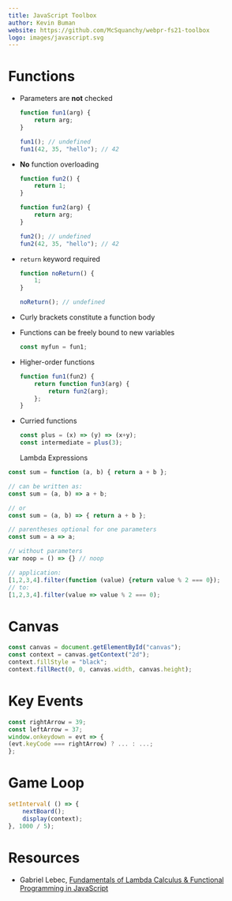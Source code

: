 ```yaml
---
title: JavaScript Toolbox
author: Kevin Buman
website: https://github.com/McSquanchy/webpr-fs21-toolbox
logo: images/javascript.svg
---
```


# Functions

* Parameters are **not** checked

  ```js
  function fun1(arg) {
      return arg;
  }
  
  fun1(); // undefined
  fun1(42, 35, "hello"); // 42
  ```

* **No** function overloading

  ```javascript 
  function fun2() {
      return 1;
  }
  
  function fun2(arg) {
      return arg;
  } 
  
  fun2(); // undefined
  fun2(42, 35, "hello"); // 42
  ```

* `return` keyword required

  ```javascript 
  function noReturn() {
      1;
  }
  
  noReturn(); // undefined
  ```

* Curly brackets constitute a function body

* Functions can be freely bound to new variables

  ```javascript
  const myfun = fun1;
  ```

* Higher-order functions

  ```javascript 
  function fun1(fun2) {
      return function fun3(arg) { 
          return fun2(arg);
      };
  }
  ```

* Curried functions

  ```javascript
  const plus = (x) => (y) => (x+y);
  const intermediate = plus(3);
  ```

  Lambda Expressions

```javascript
const sum = function (a, b) { return a + b };

// can be written as:
const sum = (a, b) => a + b;

// or
const sum = (a, b) => { return a + b };

// parentheses optional for one parameters
const sum = a => a;

// without parameters
var noop = () => {} // noop

// application:
[1,2,3,4].filter(function (value) {return value % 2 === 0});
// to:
[1,2,3,4].filter(value => value % 2 === 0);
```

# Canvas

```javascript
const canvas = document.getElementById("canvas");
const context = canvas.getContext("2d");
context.fillStyle = "black";
context.fillRect(0, 0, canvas.width, canvas.height);
```

# Key Events

```javascript
const rightArrow = 39;
const leftArrow = 37;
window.onkeydown = evt => {
(evt.keyCode === rightArrow) ? ... : ...;
};
```

# Game Loop

```javascript
setInterval( () => {
    nextBoard();
    display(context);
}, 1000 / 5);
```

# Resources

* Gabriel Lebec, [Fundamentals of Lambda Calculus & Functional Programming in JavaScript](https://www.youtube.com/watch?v=3VQ382QG-y4)